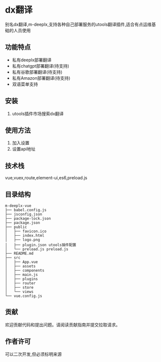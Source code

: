# dx翻译

别名dx翻译,m-deeplx,支持各种自己部署服务的utools翻译插件,适合有点运维基础的人员使用

## 功能特点

- 私有deeplx部署翻译
- 私有chatgpt部署翻译(待支持)
- 私有谷歌部署翻译(待支持)
- 私有Amazon部署翻译(待支持)
- 双语菜单支持

## 安装

1. utools插件市场搜索dx翻译

## 使用方法

1. 加入设置
2. 设置api地址

## 技术栈

vue,vuex,route,element-ui,es6,preload.js

## 目录结构

```
m-deeplx-vue
├── babel.config.js
├── jsconfig.json
├── package-lock.json
├── package.json
├── public
│   ├── favicon.ico
│   ├── index.html
│   ├── logo.png
│   ├── plugin.json utools插件配置
│   └── preload.js preload.js
├── README.md
├── src
│   ├── App.vue
│   ├── assets
│   ├── components
│   ├── main.js
│   ├── plugins
│   ├── router
│   ├── store
│   └── views
└── vue.config.js
```

## 贡献

欢迎贡献代码和提出问题。请阅读贡献指南并提交拉取请求。

## 作者许可

可以二次开发,但必须标明来源
